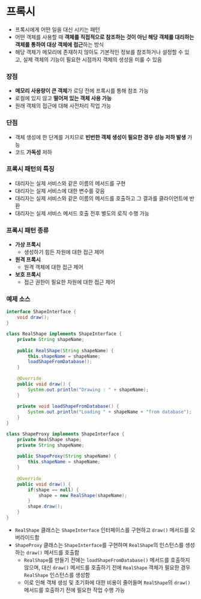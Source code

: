 # 프록시
* 프록시에게 어떤 일을 대신 시키는 패턴
* 어떤 객체를 사용할 때 **객체를 직접적으로 참조하는 것이 아닌 해당 객체를 대리하는 객체를 통하여 대상 객체에 접근**하는 방식
* 해당 객체가 메모리에 존재하지 않아도 기본적인 정보를 참조하거나 설정할 수 있고, 실제 객체의 기능이 필요한 시점까지 객체의 생성을 미룰 수 있음
### 장점
* **메모리 사용량이 큰 객체**가 로딩 전에 프록시를 통해 참조 가능
* 로컬에 있지 않고 **떨어져 있는 객체 사용 가능**
* 원래 객체의 접근에 대해 사전처리 작업 가능
### 단점
* 객체 생성에 한 단계를 거치므로 **빈번한 객체 생성이 필요한 경우 성능 저하 발생** 가능
* 코드 **가독성** 저하
### 프록시 패턴의 특징
* 대리자는 실제 서비스와 같은 이름의 메서드를 구현
* 대리자는 실제 서비스에 대한 변수를 갖음
* 대리자는 실제 서비스와 같은 이름의 메서드를 호출하고 그 결과를 클라이언트에 반환
* 대리자는 실제 서비스 메서드 호출 전후 별도의 로직 수행 가능
### 프록시 패턴 종류
* **가상 프록시**
  * 생성하기 힘든 자원에 대한 접근 제어
* **원격 프록시**
  * 원격 객체에 대한 접근 제어
* **보호 프록시**
  * 접근 권한이 필요한 자원에 대한 접근 제어
### 예제 소스
```java
interface ShapeInterface {
	void draw();
}

class RealShape implements ShapeInterface {
	private String shapeName;
	
	public RealShape(String shapeName) {
		this.shapeName = shapeName;
		loadShapeFromDatabase();
	}
	
	@Override
	public void draw() {
		System.out.println("Drawing : " + shapeName);
	}
	
	private void loadShapeFromDatabase() {
		System.out.println("Loading " + shapeName + "from database");
	}
}

class ShapeProxy implements ShapeInterface {
	private RealShape shape;
	private String shapeName;
	
	public ShapeProxy(String shapeName) {
		this.shapeName = shapeName;
	}
	
	@Override
	public void draw() {
		if(shape == null) {
			shape = new RealShape(shapeName);
		}
		shape.draw();
	}
}
```
* `RealShape` 클래스는 `ShapeInterface` 인터페이스를 구현하고 `draw()` 메서드를 오버라이드함
* `ShapeProxy`  클래스는 `ShapeInterface`를 구현하며 `RealShape`의 인스턴스를 생성하는 `draw()` 메서드를 호출함
  * `RealShape`를 만들기 전에는 `loadShapeFromDatabase()` 메서드를 호출하지 않으며, 대신 `draw()` 메서드를 호출하기 전에 `RealShape` 객체가 필요한 경우 `RealShape` 인스턴스를 생성함
  * 이로 인해 객체 생성 및 초기화에 대한 비용이 줄어들며 `RealShape`의 `draw()` 메서드를 호출하기 전에 필요한 작업 수행 가능
